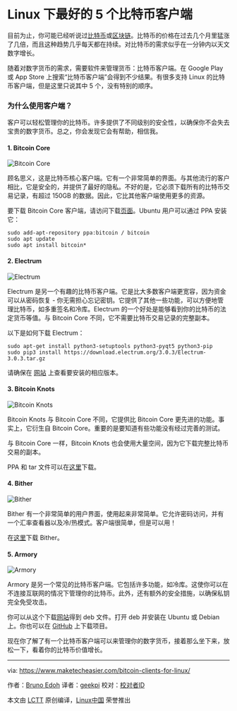 Linux 下最好的 5 个比特币客户端
======
目前为止，你可能已经听说过[比特币][1]或[区块链][2]。比特币的价格在过去几个月里猛涨了几倍，而且这种趋势几乎每天都在持续。对比特币的需求似乎在一分钟内以天文数字增长。

随着对数字货币的需求，需要软件来管理货币：比特币客户端。在 Google Play 或 App Store 上搜索“比特币客户端”会得到不少结果。有很多支持 Linux 的比特币客户端，但是这里只说其中 5 个，没有特别的顺序。

### 为什么使用客户端？
客户可以轻松管理你的比特币。许多提供了不同级别的安全性，以确保你不会失去宝贵的数字货币。总之，你会发现它会有帮助，相信我。

#### 1. Bitcoin Core

![Bitcoin Core][3]

顾名思义，这是比特币核心客户端。它有一个非常简单的界面。与其他流行的客户相比，它是安全的，并提供了最好的隐私。不好的是，它必须下载所有的比特币交易记录，有超过 150GB 的数据。因此，它比其他客户端使用更多的资源。

要下载 Bitcoin Core 客户端，请访问下载[页面][4]。Ubuntu 用户可以通过 PPA 安装它：
```
sudo add-apt-repository ppa:bitcoin / bitcoin 
sudo apt update 
sudo apt install bitcoin*
```

#### 2. Electrum
![Electrum][5]

Electrum 是另一个有趣的比特币客户端。它是比大多数客户端更宽容，因为资金可以从密码恢复 - 你无需担心忘记密钥。它提供了其他一些功能，可以方便地管理比特币，如多重签名和冷库。Electrum 的一个好处是能够看到你的比特币的法定货币等值。与 Bitcoin Core 不同，它不需要比特币交易记录的完整副本。

以下是如何下载 Electrum：
```
sudo apt-get install python3-setuptools python3-pyqt5 python3-pip
sudo pip3 install https://download.electrum.org/3.0.3/Electrum-3.0.3.tar.gz
```

请确保在 [网站][6] 上查看要安装的相应版本。

#### 3. Bitcoin Knots

![Bitcoin Knots][13]

Bitcoin Knots 与 Bitcoin Core 不同，它提供比 Bitcoin Core 更先进的功能。事实上，它衍生自 Bitcoin Core。重要的是要知道有些功能没有经过完善的测试。

与 Bitcoin Core 一样，Bitcoin Knots 也会使用大量空间，因为它下载完整比特币交易的副本。

PPA 和 tar 文件可以在[这里][7]下载。

#### 4. Bither

![Bither][8]

Bither 有一个非常简单的用户界面，使用起来非常简单。它允许密码访问，并有一个汇率查看器以及冷/热模式。客户端很简单，但是可以用！

在[这里][9]下载 Bither。

#### 5. Armory

![Armory][10]

Armory 是另一个常见的比特币客户端。它包括许多功能，如冷库。这使你可以在不连接互联网的情况下管理你的比特币。此外，还有额外的安全措施，以确保私钥完全免受攻击。

你可以从这个下载[网站][11]得到 deb 文件。打开 deb 并安装在 Ubuntu 或 Debian 上。你也可以在 [GitHub][12] 上下载项目。

现在你了解了有一个比特币客户端可以来管理你的数字货币，接着那么坐下来，放松一下，看着你的比特币价值增长。

--------------------------------------------------------------------------------

via: https://www.maketecheasier.com/bitcoin-clients-for-linux/

作者：[Bruno Edoh][a]
译者：[geekpi](https://github.com/geekpi)
校对：[校对者ID](https://github.com/校对者ID)

本文由 [LCTT](https://github.com/LCTT/TranslateProject) 原创编译，[Linux中国](https://linux.cn/) 荣誉推出

[a]:https://www.maketecheasier.com
[1]:https://www.maketecheasier.com/what-is-bitcoin-and-how-you-can-utilize-it-online/
[2]:https://www.maketecheasier.com/bitcoin-blockchain-bundle-deals/
[3]:https://www.maketecheasier.com/assets/uploads/2017/12/bitcoin-core-interface.png (Bitcoin Core)
[4]:https://bitcoin.org/en/download
[5]:https://www.maketecheasier.com/assets/uploads/2017/12/electrum-interface.png (Electrum)
[6]:https://electrum.org/
[7]:https://bitcoinknots.org/
[8]:https://www.maketecheasier.com/assets/uploads/2017/12/bitter-interface.png (Bither)
[9]:https://bither.net/
[10]:https://www.maketecheasier.com/assets/uploads/2017/12/armory-logo2.png (Armory)
[11]:https://www.bitcoinarmory.com/download/
[12]:https://github.com/goatpig/BitcoinArmory
[13]:https://www.maketecheasier.com/assets/uploads/2017/12/bitcoin-core-interface.png
